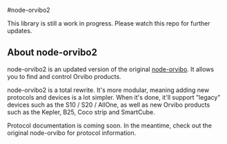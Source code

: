 #node-orvibo2

This library is still a work in progress. Please watch this repo for further updates.

## About node-orvibo2
node-orvibo2 is an updated version of the original [node-orvibo](http://github.com/grayda/node-orvibo). It allows you to find and control Orvibo products.

node-orvibo2 is a total rewrite. It's more modular, meaning adding new protocols and devices is a lot simpler. When it's done, it'll support "legacy" devices such as the S10 / S20 / AllOne, as well as new Orvibo products such as the Kepler, B25, Coco strip and SmartCube.

Protocol documentation is coming soon. In the meantime, check out the original node-orvibo for protocol information.
